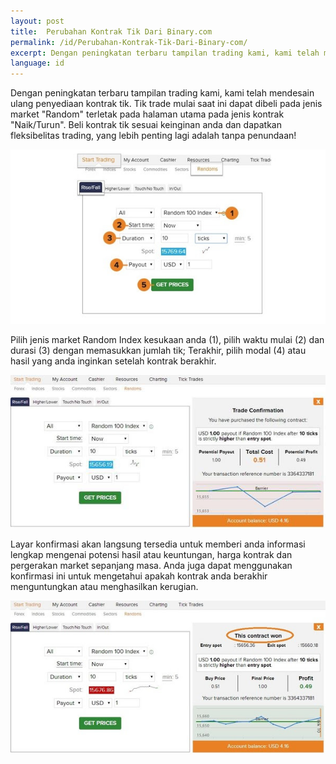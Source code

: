 ```yaml
---
layout: post
title:  Perubahan Kontrak Tik Dari Binary.com
permalink: /id/Perubahan-Kontrak-Tik-Dari-Binary-com/
excerpt: Dengan peningkatan terbaru tampilan trading kami, kami telah mendesain ulang penyediaan kontrak tik. Tik trade mulai saat ini dapat dibeli pada jenis market "Random" terletak pada halaman utama pada jenis kontrak "Naik/Turun". Beli kontrak tik sesuai keinginan anda dan dapatkan fleksibelitas trading, yang lebih penting lagi adalah tanpa penundaan!
language: id
---
```


Dengan peningkatan terbaru tampilan trading kami, kami telah mendesain ulang penyediaan kontrak tik. Tik trade mulai saat ini dapat dibeli pada jenis market "Random" terletak pada halaman utama pada jenis kontrak "Naik/Turun". Beli kontrak tik sesuai keinginan anda dan dapatkan fleksibelitas trading, yang lebih penting lagi adalah tanpa penundaan!

[![](/images/4735165_orig.jpg)](https://www.binary.com/c/trade.cgi?market=random&time=10t&form_name=risefall&expiry_type=duration&amount_type=payout&H=S0P&currency=USD&underlying_symbol=R_100&amount=100&date_start=now&type=FLASHU&l=ID&lid=&utm_medium=social&utm_source=blog&utm_content=whatsnew)

Pilih jenis market Random Index kesukaan anda (1), pilih waktu mulai (2) dan durasi (3) dengan memasukkan jumlah tik; Terakhir, pilih modal (4) atau hasil yang anda inginkan setelah kontrak berakhir.

[![](/images/3949173_orig.jpg)](https://www.binary.com/c/trade.cgi?market=random&time=10t&form_name=risefall&expiry_type=duration&amount_type=payout&H=S0P&currency=USD&underlying_symbol=R_100&amount=100&date_start=now&type=FLASHU&l=ID&lid=&utm_medium=social&utm_source=blog&utm_content=whatsnew)

Layar konfirmasi akan langsung tersedia untuk memberi anda informasi lengkap mengenai potensi hasil atau keuntungan, harga kontrak dan pergerakan market sepanjang masa. Anda juga dapat menggunakan konfirmasi ini untuk mengetahui apakah kontrak anda berakhir menguntungkan atau menghasilkan kerugian.

[![](/images/7232046_orig.jpg)](https://www.binary.com/c/trade.cgi?market=random&time=10t&form_name=risefall&expiry_type=duration&amount_type=payout&H=S0P&currency=USD&underlying_symbol=R_100&amount=100&date_start=now&type=FLASHU&l=ID&lid=&utm_medium=social&utm_source=blog&utm_content=whatsnew)
